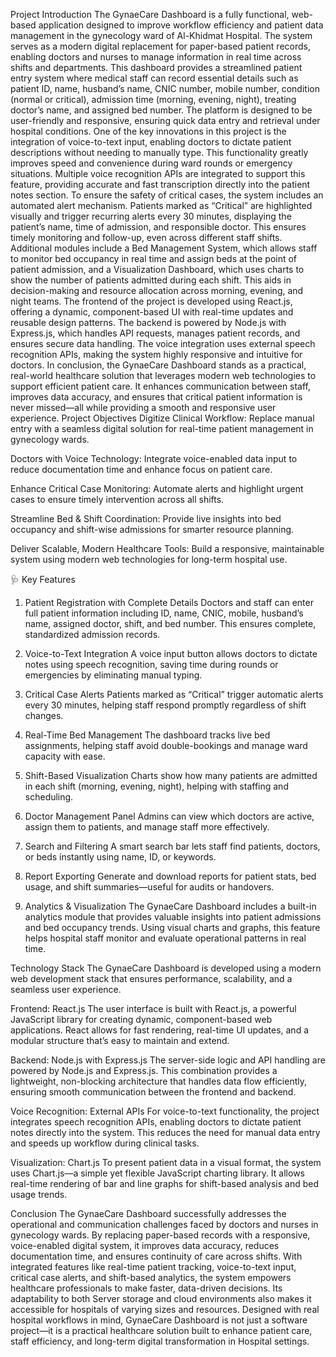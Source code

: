 Project Introduction
The GynaeCare Dashboard is a fully functional, web-based application designed to improve workflow efficiency and patient data management in the gynecology ward of Al-Khidmat Hospital. The system serves as a modern digital replacement for paper-based patient records, enabling doctors and nurses to manage information in real time across shifts and departments. This dashboard provides a streamlined patient entry system where medical staff can record essential details such as patient ID, name, husband’s name, CNIC number, mobile number, condition (normal or critical), admission time (morning, evening, night), treating doctor’s name, and assigned bed number. The platform is designed to be user-friendly and responsive, ensuring quick data entry and retrieval under hospital conditions. One of the key innovations in this project is the integration of voice-to-text input, enabling doctors to dictate patient descriptions without needing to manually type. This functionality greatly improves speed and convenience during ward rounds or emergency situations. Multiple voice recognition APIs are integrated to support this feature, providing accurate and fast transcription directly into the patient notes section. To ensure the safety of critical cases, the system includes an automated alert mechanism. Patients marked as “Critical” are highlighted visually and trigger recurring alerts every 30 minutes, displaying the patient’s name, time of admission, and responsible doctor. This ensures timely monitoring and follow-up, even across different staff shifts. Additional modules include a Bed Management System, which allows staff to monitor bed occupancy in real time and assign beds at the point of patient admission, and a Visualization Dashboard, which uses charts to show the number of patients admitted during each shift. This aids in decision-making and resource allocation across morning, evening, and night teams. The frontend of the project is developed using React.js, offering a dynamic, component-based UI with real-time updates and reusable design patterns. The backend is powered by Node.js with Express.js, which handles API requests, manages patient records, and ensures secure data handling. The voice integration uses external speech recognition APIs, making the system highly responsive and intuitive for doctors. In conclusion, the GynaeCare Dashboard stands as a practical, real-world healthcare solution that leverages modern web technologies to support efficient patient care. It enhances communication between staff, improves data accuracy, and ensures that critical patient information is never missed—all while providing a smooth and responsive user experience.
Project Objectives
Digitize Clinical Workflow:
Replace manual entry with a seamless digital solution for real-time patient management in gynecology wards.

Doctors with Voice Technology:
Integrate voice-enabled data input to reduce documentation time and enhance focus on patient care.

Enhance Critical Case Monitoring:
Automate alerts and highlight urgent cases to ensure timely intervention across all shifts.

Streamline Bed & Shift Coordination:
Provide live insights into bed occupancy and shift-wise admissions for smarter resource planning.

Deliver Scalable, Modern Healthcare Tools:
Build a responsive, maintainable system using modern web technologies for long-term hospital use.

🩺 Key Features
1. Patient Registration with Complete Details
Doctors and staff can enter full patient information including ID, name, CNIC, mobile, husband’s name, assigned doctor, shift, and bed number. This ensures complete, standardized admission records.

2. Voice-to-Text Integration
A voice input button allows doctors to dictate notes using speech recognition, saving time during rounds or emergencies by eliminating manual typing.

3. Critical Case Alerts
Patients marked as “Critical” trigger automatic alerts every 30 minutes, helping staff respond promptly regardless of shift changes.

4. Real-Time Bed Management
The dashboard tracks live bed assignments, helping staff avoid double-bookings and manage ward capacity with ease.

5. Shift-Based Visualization
Charts show how many patients are admitted in each shift (morning, evening, night), helping with staffing and scheduling.

6. Doctor Management Panel
Admins can view which doctors are active, assign them to patients, and manage staff more effectively.

7. Search and Filtering
A smart search bar lets staff find patients, doctors, or beds instantly using name, ID, or keywords.

8. Report Exporting
Generate and download reports for patient stats, bed usage, and shift summaries—useful for audits or handovers.

9. Analytics & Visualization
The GynaeCare Dashboard includes a built-in analytics module that provides valuable insights into patient admissions and bed occupancy trends. Using visual charts and graphs, this feature helps hospital staff monitor and evaluate operational patterns in real time.

Technology Stack
The GynaeCare Dashboard is developed using a modern web development stack that ensures performance, scalability, and a seamless user experience.

Frontend: React.js
The user interface is built with React.js, a powerful JavaScript library for creating dynamic, component-based web applications. React allows for fast rendering, real-time UI updates, and a modular structure that’s easy to maintain and extend.

Backend: Node.js with Express.js
The server-side logic and API handling are powered by Node.js and Express.js. This combination provides a lightweight, non-blocking architecture that handles data flow efficiently, ensuring smooth communication between the frontend and backend.

Voice Recognition: External APIs
For voice-to-text functionality, the project integrates speech recognition APIs, enabling doctors to dictate patient notes directly into the system. This reduces the need for manual data entry and speeds up workflow during clinical tasks.

Visualization: Chart.js
To present patient data in a visual format, the system uses Chart.js—a simple yet flexible JavaScript charting library. It allows real-time rendering of bar and line graphs for shift-based analysis and bed usage trends.

Conclusion
The GynaeCare Dashboard successfully addresses the operational and communication challenges faced by doctors and nurses in gynecology wards. By replacing paper-based records with a responsive, voice-enabled digital system, it improves data accuracy, reduces documentation time, and ensures continuity of care across shifts. With integrated features like real-time patient tracking, voice-to-text input, critical case alerts, and shift-based analytics, the system empowers healthcare professionals to make faster, data-driven decisions. Its adaptability to both Server storage and cloud environments also makes it accessible for hospitals of varying sizes and resources. Designed with real hospital workflows in mind, GynaeCare Dashboard is not just a software project—it is a practical healthcare solution built to enhance patient care, staff efficiency, and long-term digital transformation in Hospital settings.

